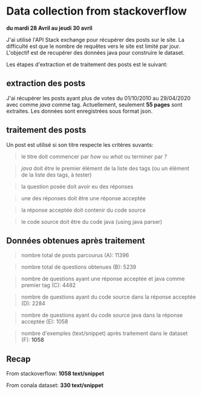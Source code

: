 # Data collection from stackoverflow

**du mardi 28 Avril au jeudi 30 avril**

J'ai utilisé l'API Stack exchange pour récupérer des posts sur le site.
La difficulté est que le nombre de requêtes vers le site est limité par jour.
L'objectif est de recupérer des données java pour construire le dataset.

Les étapes d'extraction et de traitement des posts est le suivant:

## extraction des posts

J'ai récupérer les posts ayant plus de votes du 01/10/2010 au 29/04/2020 avec comme *java* comme
tag. Actuellement, seulement **55 pages** sont extraites. Les données sont enregistrées sous format json.

## traitement des posts

Un post est utilisé si son titre respecte les critères suvants:

> le titre doit commencer par *how* ou *what* ou terminer par *?*

> *java* doit être le premier élément de la liste des tags (ou un élément de la liste des tags, à tester)

> la question posée doit avoir eu des réponses

> une des réponses doit être une réponse acceptée

> la réponse acceptée doit contenir du code source

> le code source doit être du code java (using java parser)
    
## Données obtenues après traitement

> nombre total de posts parcourus (A): 11396

> nombre total de questions obtenues (B): 5239

> nombre de questions ayant une réponse acceptée et java comme premier tag (C): 4482

> nombre de questions ayant du code source dans la réponse acceptée (D): 2284

> nombre de questions ayant du code source java dans la réponse acceptée (E): 1058

> nombre d'exemples (text/snippet) après traitement dans le dataset (F): **1058**

## Recap

From stackoverflow: **1058 text/snippet**

From conala dataset: **330 text/snippet**
